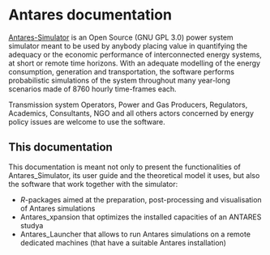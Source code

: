 # Antares documentation
[Antares-Simulator](https://antares-simulator.org/) is an Open Source (GNU GPL 3.0) power system simulator
meant to be used by anybody placing value in quantifying the adequacy or
the economic performance of interconnected energy systems, at short or remote time horizons.
With an adequate modelling of the energy consumption, generation and transportation,
the software performs probabilistic simulations of the system throughout many year-long
scenarios made of 8760 hourly time-frames each.

Transmission system Operators, Power and Gas Producers, Regulators, Academics,
Consultants, NGO and all others actors concerned by energy policy issues are welcome to use the software. 

## This documentation
This documentation is meant not only to present the functionalities of Antares_Simulator, its user guide and the theoretical 
model it uses, but also the software that work together with the simulator:
- _R_-packages aimed at the preparation, post-processing and visualisation of Antares simulations
- Antares_xpansion that optimizes the installed capacities of an ANTARES studya
- Antares_Launcher that allows to run Antares simulations on a remote dedicated machines (that have a suitable Antares installation)
